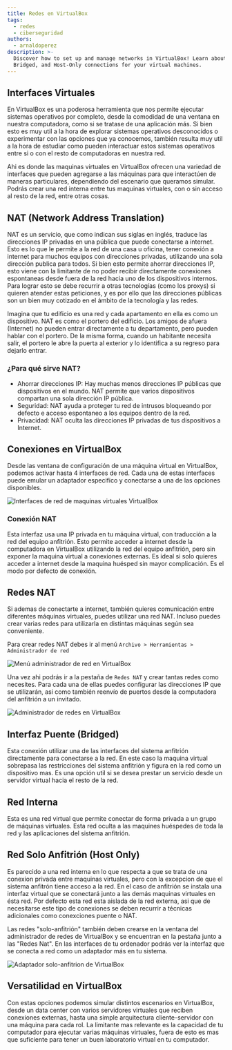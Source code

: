 ```yaml
---
title: Redes en VirtualBox
tags:
  - redes
  - ciberseguridad
authors:
  - arnaldoperez
description: >-
  Discover how to set up and manage networks in VirtualBox! Learn about NAT,
  Bridged, and Host-Only connections for your virtual machines.
---
```

## Interfaces Virtuales

En VirtualBox es una poderosa herramienta que nos permite ejecutar sistemas operativos por completo, desde la comodidad de una ventana en nuestra computadora, como si se tratase de una aplicación más. Si bien esto es muy util a la hora de explorar sistemas operativos desconocidos o experimentar con las opciones que ya conocemos, también resulta muy util a la hora de estudiar como pueden interactuar estos sistemas operativos entre si o con el resto de computadoras en nuestra red.

Ahi es donde las maquinas virtuales en VirtualBox ofrecen una variedad de interfaces que pueden agregarse a las máquinas para que interactúen de maneras particulares, dependiendo del escenario que queramos simular. Podrás crear una red interna entre tus maquinas virtuales, con o sin acceso al resto de la red, entre otras cosas.

## NAT (Network Address Translation)

NAT es un servicio, que como indican sus siglas en inglés, traduce las direcciones IP privadas en una pública que puede conectarse a internet. Esto es lo que le permite a la red de una casa u oficina, tener conexión a internet para muchos equipos con direcciones privadas, utilizando una sola dirección publica para todos. Si bien esto permite ahorrar direcciones IP, esto viene con la limitante de no poder recibir directamente conexiones espontaneas desde fuera de la red hacia uno de los dispositivos internos. Para lograr esto se debe recurrir a otras tecnologías (como los proxys) si quieren atender estas peticiones, y es por ello que las direcciones públicas son un bien muy cotizado en el ámbito de la tecnología y las redes.

Imagina que tu edificio es una red y cada apartamento en ella es como un dispositivo. NAT es como el portero del edificio. Los amigos de afuera (Internet) no pueden entrar directamente a tu departamento, pero pueden hablar con el portero. De la misma forma, cuando un habitante necesita salir, el portero le abre la puerta al exterior y lo identifica a su regreso para dejarlo entrar.

### ¿Para qué sirve NAT?

- Ahorrar direcciones IP: Hay muchas menos direcciones IP públicas que dispositivos en el mundo. NAT permite que varios dispositivos compartan una sola dirección IP pública.
- Seguridad: NAT ayuda a proteger tu red de intrusos bloqueando por defecto e acceso espontaneo a los equipos dentro de la red.
- Privacidad: NAT oculta las direcciones IP privadas de tus dispositivos a Internet.

## Conexiones en VirtualBox

Desde las ventana de configuración de una máquina virtual en VirtualBox, podemos activar hasta 4 interfaces de red. Cada una de estas interfaces puede emular un adaptador especifico y conectarse a una de las opciones disponibles.

![Interfaces de red de maquinas virtuales VirtualBox](https://raw.githubusercontent.com/4GeeksAcademy/cybersecurity-syllabus/main/assets/vbox-network-interfaces.png)

### Conexión NAT

Esta interfaz usa una IP privada en tu máquina virtual, con traducción a la red del equipo anfitrión. Esto permite acceder a internet desde la computadora en VirtualBox utilizando la red del equipo anfitrión, pero sin exponer la maquina virtual a conexiones externas. Es ideal si solo quieres acceder a internet desde la maquina huésped sin mayor complicación. Es el modo por defecto de conexión.

## Redes NAT

Si ademas de conectarte a internet, también quieres comunicación entre diferentes máquinas virtuales, puedes utilizar una red NAT. Incluso puedes crear varias redes para utilizarla en distintas máquinas según sea conveniente.

Para crear redes NAT debes ir al menú `Archivo > Herramientas > Administrador de red`

![Menú administrador de red en VirtualBox](https://raw.githubusercontent.com/4GeeksAcademy/cybersecurity-syllabus/main/assets/vb-menu-virtual-media.png)

Una vez ahi podrás ir a la pestaña de `Redes NAT` y crear tantas redes como necesites. Para cada una de ellas puedes configurar las direcciones IP que se utilizarán, asi como también reenvío de puertos desde la computadora del anfitrión a un invitado.

![Administrador de redes en VirtualBox](https://raw.githubusercontent.com/4GeeksAcademy/cybersecurity-syllabus/main/assets/vbox-network-manager.png)

## Interfaz Puente (Bridged)

Esta conexión utilizar una de las interfaces del sistema anfitrión directamente para conectarse a la red. En este caso la maquina virtual sobrepasa las restricciones del sistema anfitrión y figura en la red como un dispositivo mas. Es una opción util si se desea prestar un servicio desde un servidor virtual hacia el resto de la red.

## Red Interna

Esta es una red virtual que permite conectar de forma privada a un grupo de máquinas virtuales. Esta red oculta a las maquines huéspedes de toda la red y las aplicaciones del sistema anfitrión.

## Red Solo Anfitrión (Host Only)

Es parecido a una red interna en lo que respecta a que se trata de una conexion privada entre maquinas virtuales, pero con la excepcion de que el sistema anfitrón tiene acceso a la red. En el caso de anfitrión se instala una interfaz virtual que se conectará junto a las demás maquinas virtuales en ésta red. Por defecto esta red esta aislada de la red externa, asi que de necesitarse este tipo de conexiones se deben recurrir a técnicas adicionales como conexciones puente o NAT.

Las redes "solo-anfitrión" también deben crearse en la ventana del administrador de redes de VirtualBox y se encuentran en la pestaña junto a las "Redes Nat". En las interfaces de tu ordenador podrás ver la interfaz que se conecta a red como un adaptador más en tu sistema.

![Adaptador solo-anfitrion de VirtualBox](https://raw.githubusercontent.com/4GeeksAcademy/cybersecurity-syllabus/main/assets/vbox-host-only-network-adapter.png)

## Versatilidad en VirtualBox

Con estas opciones podemos simular distintos escenarios en VirtualBox, desde un data center con varios servidores virtuales que reciben conexiones externas, hasta una simple arquitectura cliente-servidor con una máquina para cada rol. La limitante mas relevante es la capacidad de tu computador para ejecutar varias máquinas virtuales, fuera de esto es mas que suficiente para tener un buen laboratorio virtual en tu computador.